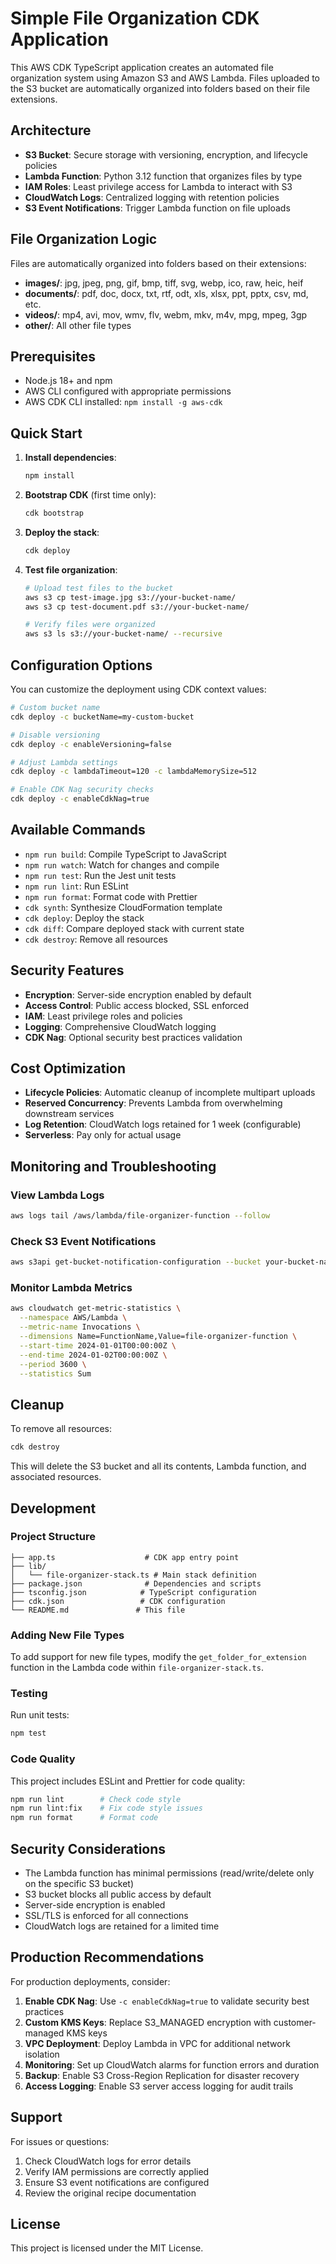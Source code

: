 # Simple File Organization CDK Application

This AWS CDK TypeScript application creates an automated file organization system using Amazon S3 and AWS Lambda. Files uploaded to the S3 bucket are automatically organized into folders based on their file extensions.

## Architecture

- **S3 Bucket**: Secure storage with versioning, encryption, and lifecycle policies
- **Lambda Function**: Python 3.12 function that organizes files by type
- **IAM Roles**: Least privilege access for Lambda to interact with S3
- **CloudWatch Logs**: Centralized logging with retention policies
- **S3 Event Notifications**: Trigger Lambda function on file uploads

## File Organization Logic

Files are automatically organized into folders based on their extensions:

- **images/**: jpg, jpeg, png, gif, bmp, tiff, svg, webp, ico, raw, heic, heif
- **documents/**: pdf, doc, docx, txt, rtf, odt, xls, xlsx, ppt, pptx, csv, md, etc.
- **videos/**: mp4, avi, mov, wmv, flv, webm, mkv, m4v, mpg, mpeg, 3gp
- **other/**: All other file types

## Prerequisites

- Node.js 18+ and npm
- AWS CLI configured with appropriate permissions
- AWS CDK CLI installed: `npm install -g aws-cdk`

## Quick Start

1. **Install dependencies**:
   ```bash
   npm install
   ```

2. **Bootstrap CDK** (first time only):
   ```bash
   cdk bootstrap
   ```

3. **Deploy the stack**:
   ```bash
   cdk deploy
   ```

4. **Test file organization**:
   ```bash
   # Upload test files to the bucket
   aws s3 cp test-image.jpg s3://your-bucket-name/
   aws s3 cp test-document.pdf s3://your-bucket-name/
   
   # Verify files were organized
   aws s3 ls s3://your-bucket-name/ --recursive
   ```

## Configuration Options

You can customize the deployment using CDK context values:

```bash
# Custom bucket name
cdk deploy -c bucketName=my-custom-bucket

# Disable versioning
cdk deploy -c enableVersioning=false

# Adjust Lambda settings
cdk deploy -c lambdaTimeout=120 -c lambdaMemorySize=512

# Enable CDK Nag security checks
cdk deploy -c enableCdkNag=true
```

## Available Commands

- `npm run build`: Compile TypeScript to JavaScript
- `npm run watch`: Watch for changes and compile
- `npm run test`: Run the Jest unit tests
- `npm run lint`: Run ESLint
- `npm run format`: Format code with Prettier
- `cdk synth`: Synthesize CloudFormation template
- `cdk deploy`: Deploy the stack
- `cdk diff`: Compare deployed stack with current state
- `cdk destroy`: Remove all resources

## Security Features

- **Encryption**: Server-side encryption enabled by default
- **Access Control**: Public access blocked, SSL enforced
- **IAM**: Least privilege roles and policies
- **Logging**: Comprehensive CloudWatch logging
- **CDK Nag**: Optional security best practices validation

## Cost Optimization

- **Lifecycle Policies**: Automatic cleanup of incomplete multipart uploads
- **Reserved Concurrency**: Prevents Lambda from overwhelming downstream services
- **Log Retention**: CloudWatch logs retained for 1 week (configurable)
- **Serverless**: Pay only for actual usage

## Monitoring and Troubleshooting

### View Lambda Logs
```bash
aws logs tail /aws/lambda/file-organizer-function --follow
```

### Check S3 Event Notifications
```bash
aws s3api get-bucket-notification-configuration --bucket your-bucket-name
```

### Monitor Lambda Metrics
```bash
aws cloudwatch get-metric-statistics \
  --namespace AWS/Lambda \
  --metric-name Invocations \
  --dimensions Name=FunctionName,Value=file-organizer-function \
  --start-time 2024-01-01T00:00:00Z \
  --end-time 2024-01-02T00:00:00Z \
  --period 3600 \
  --statistics Sum
```

## Cleanup

To remove all resources:

```bash
cdk destroy
```

This will delete the S3 bucket and all its contents, Lambda function, and associated resources.

## Development

### Project Structure
```
├── app.ts                    # CDK app entry point
├── lib/
│   └── file-organizer-stack.ts # Main stack definition
├── package.json              # Dependencies and scripts
├── tsconfig.json            # TypeScript configuration
├── cdk.json                 # CDK configuration
└── README.md               # This file
```

### Adding New File Types

To add support for new file types, modify the `get_folder_for_extension` function in the Lambda code within `file-organizer-stack.ts`.

### Testing

Run unit tests:
```bash
npm test
```

### Code Quality

This project includes ESLint and Prettier for code quality:
```bash
npm run lint        # Check code style
npm run lint:fix    # Fix code style issues
npm run format      # Format code
```

## Security Considerations

- The Lambda function has minimal permissions (read/write/delete only on the specific S3 bucket)
- S3 bucket blocks all public access by default
- Server-side encryption is enabled
- SSL/TLS is enforced for all connections
- CloudWatch logs are retained for a limited time

## Production Recommendations

For production deployments, consider:

1. **Enable CDK Nag**: Use `-c enableCdkNag=true` to validate security best practices
2. **Custom KMS Keys**: Replace S3_MANAGED encryption with customer-managed KMS keys
3. **VPC Deployment**: Deploy Lambda in VPC for additional network isolation
4. **Monitoring**: Set up CloudWatch alarms for function errors and duration
5. **Backup**: Enable S3 Cross-Region Replication for disaster recovery
6. **Access Logging**: Enable S3 server access logging for audit trails

## Support

For issues or questions:
1. Check CloudWatch logs for error details
2. Verify IAM permissions are correctly applied  
3. Ensure S3 event notifications are configured
4. Review the original recipe documentation

## License

This project is licensed under the MIT License.